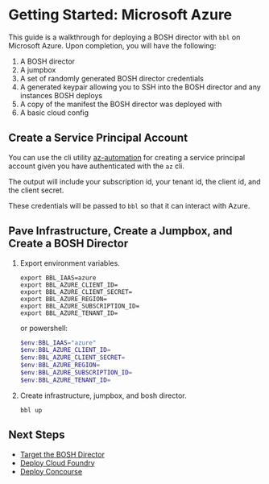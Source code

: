 # Getting Started: Microsoft Azure

This guide is a walkthrough for deploying a BOSH director with `bbl`
on Microsoft Azure. Upon completion, you will have the following:

1. A BOSH director
1. A jumpbox
1. A set of randomly generated BOSH director credentials
1. A generated keypair allowing you to SSH into the BOSH director and
any instances BOSH deploys
1. A copy of the manifest the BOSH director was deployed with
1. A basic cloud config

## Create a Service Principal Account

You can use the cli utility [az-automation](https://github.com/genevieve/az-automation)
for creating a service principal account given you
have authenticated with the `az` cli.

The output will include your subscription id,
your tenant id, the client id, and the client secret.

These credentials will be passed to `bbl` so that
it can interact with Azure.

## Pave Infrastructure, Create a Jumpbox, and Create a BOSH Director

1. Export environment variables.
    ```
    export BBL_IAAS=azure
    export BBL_AZURE_CLIENT_ID=
    export BBL_AZURE_CLIENT_SECRET=
    export BBL_AZURE_REGION=
    export BBL_AZURE_SUBSCRIPTION_ID=
    export BBL_AZURE_TENANT_ID=
    ```

    or powershell:

    ```powershell
    $env:BBL_IAAS="azure"
    $env:BBL_AZURE_CLIENT_ID=
    $env:BBL_AZURE_CLIENT_SECRET=
    $env:BBL_AZURE_REGION=
    $env:BBL_AZURE_SUBSCRIPTION_ID=
    $env:BBL_AZURE_TENANT_ID=
    ```

1. Create infrastructure, jumpbox, and bosh director.
    ```
    bbl up
    ```

## Next Steps

* [Target the BOSH Director](howto-target-bosh-director.md)
* [Deploy Cloud Foundry](cloudfoundry.md)
* [Deploy Concourse](concourse.md)